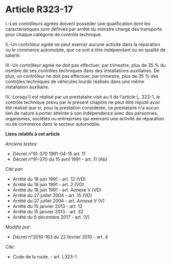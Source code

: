# Article R323-17

I.-Les contrôleurs agréés doivent posséder une qualification dont les caractéristiques sont définies par arrêté du ministre
chargé des transports pour chaque catégorie de contrôle technique. 

II.-Un contrôleur agréé ne peut exercer aucune activité dans la réparation ou le commerce automobile, que ce soit à titre
indépendant ou en qualité de salarié. 

III.-Un contrôleur agréé ne doit pas effectuer, par trimestre, plus de 35 % du nombre de ses contrôles techniques dans des
installations auxiliaires. De plus, un contrôleur ne doit pas effectuer, par trimestre, plus de 35 % des contrôles techniques
de véhicules lourds réalisés dans une même installation auxiliaire. 

IV.-Lorsqu'il est réalisé par un prestataire visé au II de l'article L. 323-1, le contrôle technique prévu par le présent
chapitre ne peut être réputé avoir été réalisé que si, pour la prestation considérée, ce prestataire n'a aucun lien de nature
à porter atteinte à son indépendance avec des personnes, organismes, sociétés ou entreprises qui exercent une activité de
réparation ou de commerce dans le secteur automobile.

**Liens relatifs à cet article**

_Anciens textes_:

  - Décret n°91-370 1991-04-15 art. 11
  - Décret n°91-370 du 15 avril 1991 - art. 11 (Ab)

_Cité par_:

  - Arrêté du 18 juin 1991 - art. 12 (VD)
  - Arrêté du 18 juin 1991 - art. 2 (VD)
  - Arrêté du 18 juin 1991 - art. Annexe V (VD)
  - Arrêté du 27 juillet 2004 - art. 15 (VD)
  - Arrêté du 27 juillet 2004 - art. Annexe V (V)
  - Arrêté du 15 janvier 2013 - art. 12
  - Arrêté du 15 janvier 2013 - art. 32
  - Arrêté du 6 décembre 2017 - art. (V)

_Modifié par_:

  - Décret n°2010-163 du 22 février 2010 - art. 4

_Cite_:

  - Code de la route. - art. L323-1
